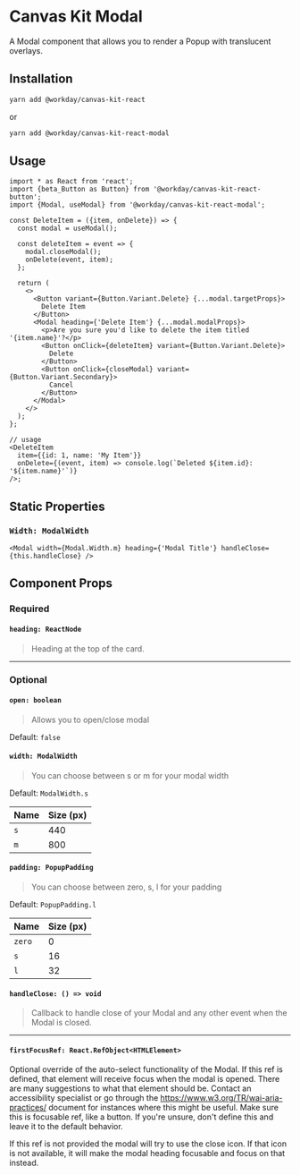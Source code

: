 # Canvas Kit Modal

A Modal component that allows you to render a Popup with translucent overlays.

## Installation

```sh
yarn add @workday/canvas-kit-react
```

or

```sh
yarn add @workday/canvas-kit-react-modal
```

## Usage

```tsx
import * as React from 'react';
import {beta_Button as Button} from '@workday/canvas-kit-react-button';
import {Modal, useModal} from '@workday/canvas-kit-react-modal';

const DeleteItem = ({item, onDelete}) => {
  const modal = useModal();

  const deleteItem = event => {
    modal.closeModal();
    onDelete(event, item);
  };

  return (
    <>
      <Button variant={Button.Variant.Delete} {...modal.targetProps}>
        Delete Item
      </Button>
      <Modal heading={'Delete Item'} {...modal.modalProps}>
        <p>Are you sure you'd like to delete the item titled '{item.name}'?</p>
        <Button onClick={deleteItem} variant={Button.Variant.Delete}>
          Delete
        </Button>
        <Button onClick={closeModal} variant={Button.Variant.Secondary}>
          Cancel
        </Button>
      </Modal>
    </>
  );
};

// usage
<DeleteItem
  item={{id: 1, name: 'My Item'}}
  onDelete={(event, item) => console.log(`Deleted ${item.id}: '${item.name}'`)}
/>;
```

## Static Properties

### `Width: ModalWidth`

```tsx
<Modal width={Modal.Width.m} heading={'Modal Title'} handleClose={this.handleClose} />
```

## Component Props

### Required

#### `heading: ReactNode`

> Heading at the top of the card.

---

### Optional

#### `open: boolean`

> Allows you to open/close modal

Default: `false`

#### `width: ModalWidth`

> You can choose between s or m for your modal width

Default: `ModalWidth.s`

| Name | Size (px) |
| ---- | --------- |
| `s`  | 440       |
| `m`  | 800       |

#### `padding: PopupPadding`

> You can choose between zero, s, l for your padding

Default: `PopupPadding.l`

| Name   | Size (px) |
| ------ | --------- |
| `zero` | 0         |
| `s`    | 16        |
| `l`    | 32        |

#### `handleClose: () => void`

> Callback to handle close of your Modal and any other event when the Modal is closed.

---

#### `firstFocusRef: React.RefObject<HTMLElement>`

Optional override of the auto-select functionality of the Modal. If this ref is defined, that
element will receive focus when the modal is opened. There are many suggestions to what that element
should be. Contact an accessibility specialist or go through the
https://www.w3.org/TR/wai-aria-practices/ document for instances where this might be useful. Make
sure this is focusable ref, like a button. If you're unsure, don't define this and leave it to the
default behavior.

If this ref is not provided the modal will try to use the close icon. If that icon is not available,
it will make the modal heading focusable and focus on that instead.
